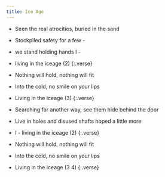 ```yaml
---
title: Ice Age
---
```


- Seen the real atrocities, buried in the sand
- Stockpiled safety for a few -
- we stand holding hands I -
- living in the iceage (2)
{:.verse}

- Nothing will hold, nothing will fit
- Into the cold, no smile on your lips
- Living in the iceage (3)
{:.verse}

- Searching for another way, see them hide behind the door
- Live in holes and disused shafts hoped a little more
- I - living in the iceage (2)
{:.verse}

- Nothing will hold, nothing will fit
- Into the cold, no smile on your lips
- Living in the iceage (3 4)
{:.verse}
